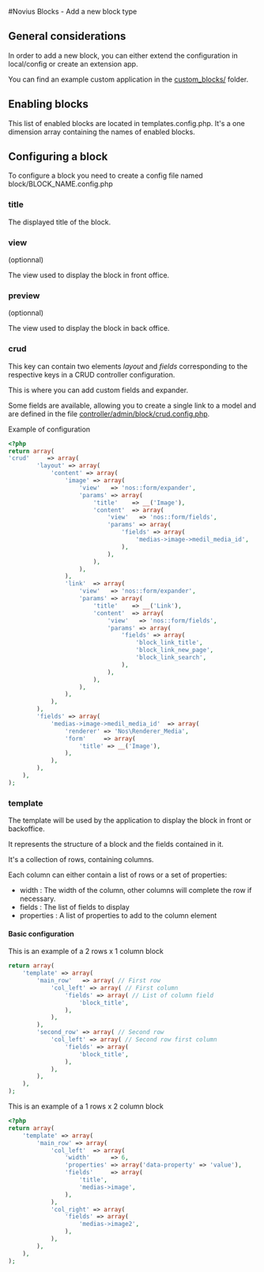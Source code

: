#Novius Blocks - Add a new block type

## General considerations

In order to add a new block, you can either extend the configuration in local/config or create an extension app.

You can find an example custom application in the [custom_blocks/](custom_blocks/) folder.

## Enabling blocks

This list of enabled blocks are located in templates.config.php. It's a one dimension array containing the names of
enabled blocks.

## Configuring a block

To configure a block you need to create a config file named block/BLOCK_NAME.config.php

### title

The displayed title of the block.

### view

(optionnal)

The view used to display the block in front office.

### preview

(optionnal)

The view used to display the block in back office.

### crud

This key can contain two elements _layout_ and _fields_ corresponding to the respective keys in a CRUD controller
configuration.

This is where you can add custom fields and expander.

Some fields are available, allowing you to create a single link to a model and are defined in the
file [controller/admin/block/crud.config.php](../config/controller/admin/block/crud.config.php).

Example of configuration
```php
<?php
return array(
'crud'     => array(
        'layout' => array(
            'content' => array(
                'image' => array(
                    'view'   => 'nos::form/expander',
                    'params' => array(
                        'title'    => __('Image'),
                        'content'  => array(
                            'view'   => 'nos::form/fields',
                            'params' => array(
                                'fields' => array(
                                    'medias->image->medil_media_id',
                                ),
                            ),
                        ),
                    ),
                ),
                'link'  => array(
                    'view'   => 'nos::form/expander',
                    'params' => array(
                        'title'    => __('Link'),
                        'content'  => array(
                            'view'   => 'nos::form/fields',
                            'params' => array(
                                'fields' => array(
                                    'block_link_title',
                                    'block_link_new_page',
                                    'block_link_search',
                                ),
                            ),
                        ),
                    ),
                ),
            ),
        ),
        'fields' => array(
            'medias->image->medil_media_id'  => array(
                'renderer' => 'Nos\Renderer_Media',
                'form'     => array(
                    'title' => __('Image'),
                ),
            ),
        ),
    ),
);
```

### template

The template will be used by the application to display the block in front or backoffice.

It represents the structure of a block and the fields contained in it.

It's a collection of rows, containing columns.

Each column can either contain a list of rows or a set of properties:

* width : The width of the column, other columns will complete the row if necessary.
* fields : The list of fields to display
* properties : A list of properties to add to the column element

#### Basic configuration

This is an example of a 2 rows x 1 column block
```php
return array(
    'template' => array(
        'main_row'   => array( // First row
            'col_left' => array( // First column
                'fields' => array( // List of column field
                    'block_title',
                ),
            ),
        ),
        'second_row' => array( // Second row
            'col_left' => array( // Second row first column
                'fields' => array(
                    'block_title',
                ),
            ),
        ),
    ),
);
```

This is an example of a 1 rows x 2 column block

```php
<?php
return array(
    'template' => array(
        'main_row' => array(
            'col_left'  => array(
                'width'      => 6,
                'properties' => array('data-property' => 'value'),
                'fields'     => array(
                    'title',
                    'medias->image',
                ),
            ),
            'col_right' => array(
                'fields' => array(
                    'medias->image2',
                ),
            ),
        ),
    ),
);
```